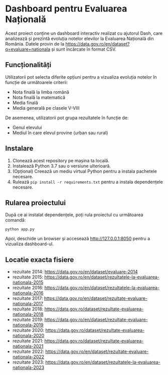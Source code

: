 # Dashboard pentru Evaluarea Națională

Acest proiect conține un dashboard interactiv realizat cu ajutorul Dash, care analizează și prezintă evoluția notelor elevilor la Evaluarea Națională din România. Datele provin de la https://data.gov.ro/en/dataset?q=evaluare+nationala și sunt încărcate în format CSV.

## Funcționalități

Utilizatorii pot selecta diferite opțiuni pentru a vizualiza evoluția notelor în funcție de următoarele criterii:

- Nota finală la limba română
- Nota finală la matematică
- Media finală
- Media generală pe clasele V-VIII

De asemenea, utilizatorii pot grupa rezultatele în funcție de:

- Genul elevului
- Mediul în care elevul provine (urban sau rural)

## Instalare

1. Clonează acest repository pe mașina ta locală.
2. Instalează Python 3.7 sau o versiune ulterioară.
3. (Opțional) Creează un mediu virtual Python pentru a instala pachetele necesare.
4. Rulează `pip install -r requirements.txt` pentru a instala dependențele necesare.

## Rularea proiectului

După ce ai instalat dependențele, poți rula proiectul cu următoarea comandă:

`python app.py`


Apoi, deschide un browser și accesează http://127.0.0.1:8050 pentru a vizualiza dashboard-ul.

## Locatie exacta fisiere
- rezultate 2014: https://data.gov.ro/en/dataset/evaluare-2014
- rezultate 2015: https://data.gov.ro/en/dataset/rezultatele-la-evaluarea-nationala-2015
- rezultate 2016: https://data.gov.ro/en/dataset/rezultatele-la-evaluarea-nationala-2016
- rezultate 2017: https://data.gov.ro/en/dataset/rezultate-evaluare-nationala-2017
- rezultate 2018: https://data.gov.ro/dataset/rezultate-evaluarea-nationala-2018
- rezultate 2019: https://data.gov.ro/en/dataset/rezultate-evaluare-nationala-2019
- rezultate 2020: https://data.gov.ro/dataset/rezultate-evaluarea-nationala-2020
- rezultate 2021: https://data.gov.ro/dataset/rezultate-evaluarea-nationala-2021
- rezultate 2022: https://data.gov.ro/en/dataset/rezultate-evaluare-nationala-2022
- rezultate 2023: https://data.gov.ro/en/dataset/rezultatele-la-evaluarea-nationala-2023